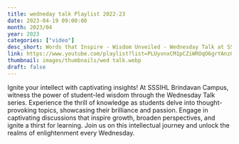 ```yaml
---
title: wedneday talk Playlist 2022-23
date: 2023-04-19 09:00:00
month: 2023/04
year: 2023
categories: ["video"]
desc_short: Words that Inspire - Wisdom Unveiled - Wednesday Talk at SSSIHL Brindavan Campus
link: https://www.youtube.com/playlist?list=PLUyvnxCM1pCZiWROqO6grYAnzQnOoSeVa
thumbnail: images/thumbnails/wed talk.webp
draft: false
---
```


 Ignite your intellect with captivating insights! At SSSIHL Brindavan Campus, witness the power of student-led wisdom through the Wednesday Talk series. Experience the thrill of knowledge as students delve into thought-provoking topics, showcasing their brilliance and passion. Engage in captivating discussions that inspire growth, broaden perspectives, and ignite a thirst for learning. Join us on this intellectual journey and unlock the realms of enlightenment every Wednesday.